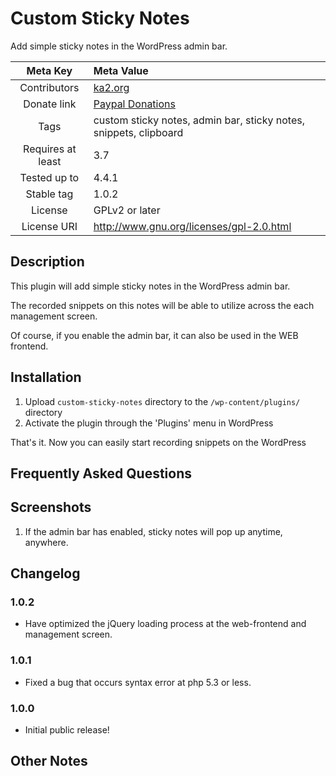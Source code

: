 Custom Sticky Notes
===

Add simple sticky notes in the WordPress admin bar.

| Meta Key | Meta Value |
|:-----------:|:----|
| Contributors | [ka2.org](http://ka2.org) |
| Donate link | [Paypal Donations](https://www.paypal.com/cgi-bin/webscr?cmd=_donations&business=2YZY4HWYSWEWG&lc=en_US&currency_code=USD&item_name=) |
| Tags | custom sticky notes, admin bar, sticky notes, snippets, clipboard |
| Requires at least| 3.7 |
| Tested up to | 4.4.1 |
| Stable tag | 1.0.2 |
| License | GPLv2 or later |
| License URI | http://www.gnu.org/licenses/gpl-2.0.html |

## Description

This plugin will add simple sticky notes in the WordPress admin bar.

The recorded snippets on this notes will be able to utilize across the each management screen.

Of course, if you enable the admin bar, it can also be used in the WEB frontend.

## Installation 

1. Upload `custom-sticky-notes` directory to the `/wp-content/plugins/` directory
2. Activate the plugin through the 'Plugins' menu in WordPress

That's it. Now you can easily start recording snippets on the WordPress

## Frequently Asked Questions 


## Screenshots 

1. If the admin bar has enabled, sticky notes will pop up anytime, anywhere.

## Changelog 

### 1.0.2

* Have optimized the jQuery loading process at the web-frontend and management screen.

### 1.0.1

* Fixed a bug that occurs syntax error at php 5.3 or less.

### 1.0.0

* Initial public release!


## Other Notes 

